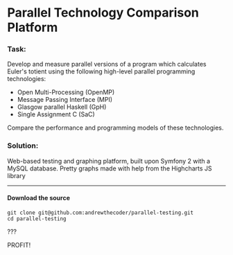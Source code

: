 Parallel Technology Comparison Platform
========================

### Task:
Develop and measure parallel versions of a program which calculates Euler's totient using the following high-level parallel programming technologies:

* Open Multi-Processing (OpenMP) 
* Message Passing Interface (MPI)
* Glasgow parallel Haskell (GpH)
* Single Assignment C (SaC)

Compare the performance and programming models of these technologies.

### Solution:
Web-based testing and graphing platform, built upon Symfony 2 with a MySQL database.
Pretty graphs made with help from the Highcharts JS library

-------------------------------

#### Download the source
````
git clone git@github.com:andrewthecoder/parallel-testing.git
cd parallel-testing
````
???

PROFIT!
